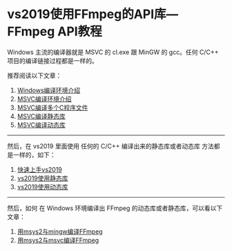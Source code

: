 # vs2019使用FFmpeg的API库—FFmpeg API教程

Windows 主流的编译器就是 MSVC 的 cl.exe 跟 MinGW 的 gcc。任何 C/C++ 项目的编译链接过程都是一样的。

推荐阅读以下文章：

1. [Windows编译环境介绍](https://ffmpeg.xianwaizhiyin.net/base-compile/windows.html)
2. [MSVC编译环境介绍](https://ffmpeg.xianwaizhiyin.net/base-compile/msvc.html)
3. [MSVC编译多个C程序文件](https://ffmpeg.xianwaizhiyin.net/base-compile/msvc-multiple.html)
4. [MSVC编译静态库](https://ffmpeg.xianwaizhiyin.net/base-compile/msvc-static.html)
6. [MSVC编译动态库](https://ffmpeg.xianwaizhiyin.net/base-compile/msvc-shared.html)

------

然后，在 vs2019 里面使用 任何的 C/C++ 编译出来的静态库或者动态库 方法都是一样的，如下：

1. [快速上手vs2019](https://ffmpeg.xianwaizhiyin.net/base-compile/vs2019.html)
2. [vs2019使用静态库](https://ffmpeg.xianwaizhiyin.net/base-compile/vs2019-static.html)
3. [vs2019使用动态库](https://ffmpeg.xianwaizhiyin.net/base-compile/vs2019-shared.html)

------

然后，如何 在 Windows 环境编译出 FFmpeg 的动态库或者静态库，可以看以下文章：

1. [用msys2与mingw编译FFmpeg](https://ffmpeg.xianwaizhiyin.net/debug-ffmpeg/msys2-mingw.html)
2. [用msys2与msvc编译FFmpeg](https://ffmpeg.xianwaizhiyin.net/debug-ffmpeg/msys2-msvc.html)





